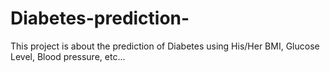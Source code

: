 # Diabetes-prediction-
This project is about the prediction of Diabetes using His/Her  BMI, Glucose Level, Blood pressure, etc...
